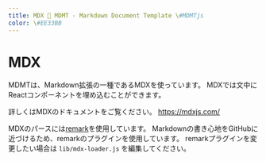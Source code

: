 ```yaml
---
title: MDX 💊 MDMT - Markdown Document Template \#MDMTjs
color: \#EE33BB
---
```

# MDX

MDMTは、Markdown拡張の一種であるMDXを使っています。
MDXでは文中にReactコンポーネントを埋め込むことができます。

詳しくはMDXのドキュメントをご覧ください。
https://mdxjs.com/

MDXのパースには[remark](https://github.com/remarkjs/remark)を使用しています。
Markdownの書き心地をGitHubに近づけるため、remarkのプラグインを使用しています。
remarkプラグインを変更したい場合は `lib/mdx-loader.js` を編集してください。
